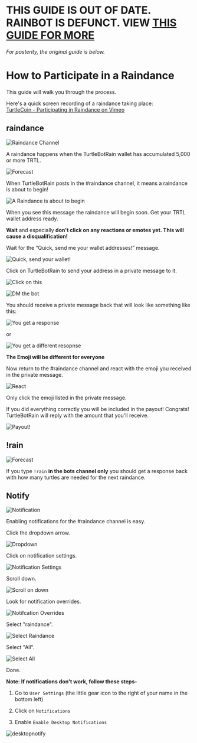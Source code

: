 # THIS GUIDE IS OUT OF DATE. RAINBOT IS DEFUNCT. VIEW [THIS GUIDE FOR MORE](RainBorg-Wat-Dat.md)

*For posterity, the original guide is below.*



#  How to Participate in a Raindance

This guide will walk you through the process.

Here's a quick screen recording of a raindance taking place:  
[TurtleCoin - Participating in Raindance on Vimeo](https://vimeo.com/258816694)

## raindance

![Raindance Channel](guides/images/raindance/rain1.jpg)

A raindance happens when the TurtleBotRain wallet has accumulated 5,000 or more TRTL.

![Forecast](guides/images/raindance/forecast.jpg)

When TurtleBotRain posts in the #raindance channel, it means a raindance is about to begin!

![A Raindance is about to begin](guides/images/raindance/tuttut.jpg)

When you see this message the raindance will begin soon.
Get your TRTL wallet address ready.

**Wait** and especially **don't click on any reactions or emotes yet. This will cause a disqualification!**

Wait for the “Quick, send me your wallet addresses!” message.

![Quick, send your wallet!](guides/images/raindance/quick_rain.jpg)

Click on TurtleBotRain to send your address in a private message to it.

![Click on this](guides/images/raindance/turtlebotrain.jpg)

![DM the bot](guides/images/raindance/pm_bot.jpg)

You should receive a private message back that will look like something like this:

![You get a response](guides/images/raindance/respo1.jpg)

or

![You get a different resopnse](guides/images/raindance/respo2.jpg)

**The Emoji will be different for everyone**

Now return to the #raindance channel and react with the emoji you received in the private message.

![React](guides/images/raindance/react.jpg)

Only click the emoji listed in the private message.

If you did everything correctly you will be included in the payout! Congrats!
TurtleBotRain will reply with the amount that you'll receive.

![Payout!](guides/images/raindance/payout.jpg)






## !rain

![Forecast](guides/images/raindance/forecast.jpg)

If you type `!rain` **in the bots channel only** you should get a response back with how many turtles are needed for the next raindance.


## Notify


![Notification](guides/images/raindance/notify.jpg)


Enabling notifications for the #raindance channel is easy.

Click the dropdown arrow.

![Dropdown](guides/images/raindance/notify1.jpg)

Click on notification settings.

![Notification Settings](guides/images/raindance/notify2.jpg)

Scroll down.

![Scroll on down](guides/images/raindance/notify3.jpg)

Look for notification overrides.

![Notifcation Overrides](guides/images/raindance/notify4.jpg)

Select "raindance".

![Select Raindance](guides/images/raindance/notify5.jpg)

Select "All".

![Select All](guides/images/raindance/notify6.jpg)

Done.

**Note: If notifications don't work, follow these steps-**

1. Go to `User Settings` (the little gear icon to the right of your name in the bottom left)

2. Click on `Notifications`

3. Enable `Enable Desktop Notifications`

![desktopnotify](guides/images/raindance/notif.png)
